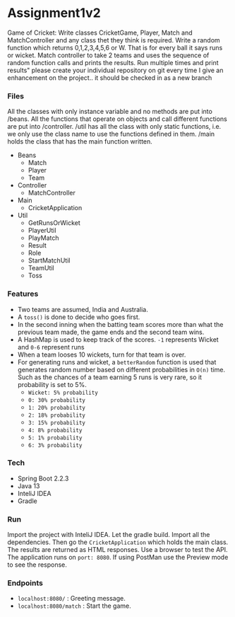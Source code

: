 # Assignment1v2
Game of Cricket:  Write classes CricketGame, Player, Match and MatchController and any class thet they think is required. Write a random function which returns 0,1,2,3,4,5,6 or W.  That is for every ball it says runs or wicket. Match controller to take 2 teams and uses the sequence of random function calls and prints the results. Run multiple times and print results" please create your individual repository on git every time I give an enhancement on the project.. it should be checked in as a new branch

### Files
All the classes with only instance variable and no methods are put into /beans. All the functions that operate on objects and call different functions are put into /controller. /util has all the class with only static functions, i.e. we only use the class name to use the functions defined in them. /main holds the class that has the main function written.
  - Beans
    - Match
    - Player
    - Team
  - Controller
    - MatchController
  - Main
    - CricketApplication
  - Util
    - GetRunsOrWicket
    - PlayerUtil
    - PlayMatch
    - Result
    - Role
    - StartMatchUtil
    - TeamUtil
    - Toss

### Features
- Two teams are assumed, India and Australia.
- A ```toss()``` is done to decide who goes first.
- In the second inning when the batting team scores more than what the previous team made, the game ends and the second team wins.
- A HashMap is used to keep track of the scores. ```-1``` represents Wicket and ```0-6``` represent runs
- When a team looses 10 wickets, turn for that team is over.
- For generating runs and wicket, a ```betterRandom``` function is used that generates random number based on different probabilities in `O(n)` time. Such as the chances of a team earning 5 runs is very rare, so it probability is set to 5%.
    - ```Wicket: 5% probability``` 
    - ```0: 30% probability```
    - ```1: 20% probability```
    - ```2: 18% probability```
    - ```3: 15% probability```
    - ```4: 8% probability```
    - ```5: 1% probability```
    - ```6: 3% probability```

### Tech
- Spring Boot 2.2.3
- Java 13
- InteliJ IDEA
- Gradle

### Run

Import the project with InteliJ IDEA. Let the gradle build. Import all the dependencies. Then go the ```CricketApplication``` which holds the main class. The results are returned as HTML responses. Use a browser to test the API. The application runs on ```port: 8080```.
If using PostMan use the Preview mode to see the response.

### Endpoints
- `localhost:8080/`          : Greeting message.
- `localhost:8080/match` : Start the game.

